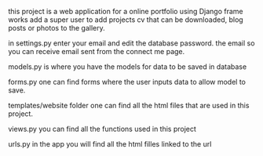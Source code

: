 this project is a web application for a online portfolio using Django frame works 
add a super user to add projects cv that can be downloaded, blog posts or photos to the gallery.

in settings.py enter your email and edit the database password. the email so you can receive email sent from the connect me page.

models.py is where you have the models for data to be saved in database  


forms.py one can find forms where the user inputs data to allow model to save.

templates/website folder one can find all the html files that are used in this project.

views.py you can find all the functions used in this project 

urls.py in the app you will find all the html filles linked to the url   
